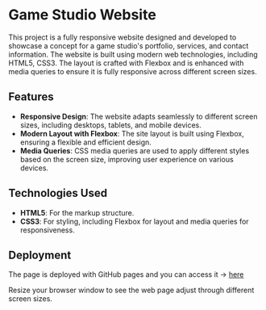 # Game Studio Website

This project is a fully responsive website designed and developed to showcase a concept for a game studio's portfolio, services, and contact information. The website is built using modern web technologies, including HTML5, CSS3. The layout is crafted with Flexbox and is enhanced with media queries to ensure it is fully responsive across different screen sizes.

## Features

- **Responsive Design**: The website adapts seamlessly to different screen sizes, including desktops, tablets, and mobile devices.
- **Modern Layout with Flexbox**: The site layout is built using Flexbox, ensuring a flexible and efficient design.
- **Media Queries**: CSS media queries are used to apply different styles based on the screen size, improving user experience on various devices.

## Technologies Used

- **HTML5**: For the markup structure.
- **CSS3**: For styling, including Flexbox for layout and media queries for responsiveness.

## Deployment

The page is deployed with GitHub pages and you can access it -> [here](https://keleviss.github.io/Game-Studio-Website-Design/index.html)

Resize your browser window to see the web page adjust through different screen sizes.
